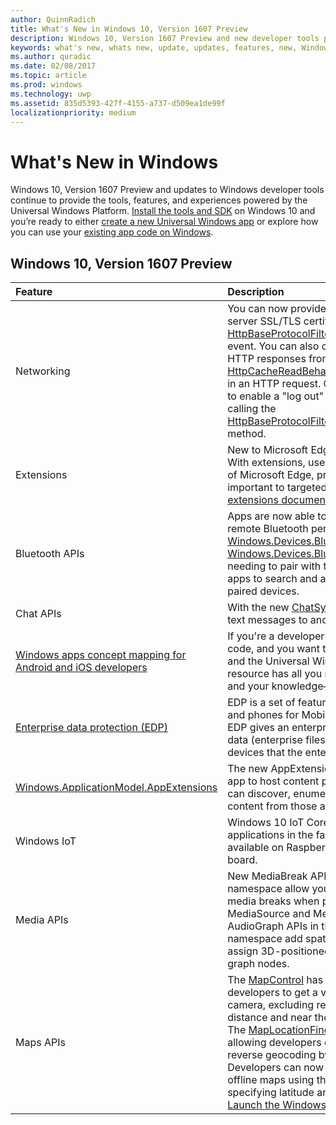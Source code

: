 ```yaml
---
author: QuinnRadich
title: What's New in Windows 10, Version 1607 Preview
description: Windows 10, Version 1607 Preview and new developer tools provide the tools, features, and experiences powered by the new Universal Windows Platform.
keywords: what's new, whats new, update, updates, features, new, Windows 10, 1607 preview
ms.author: quradic
ms.date: 02/08/2017
ms.topic: article
ms.prod: windows
ms.technology: uwp
ms.assetid: 835d5393-427f-4155-a737-d509ea1de99f
localizationpriority: medium
---
```


# What's New in Windows

Windows 10, Version 1607 Preview and updates to Windows developer tools continue to provide the tools, features, and experiences powered by the Universal Windows Platform. [Install the tools and SDK](http://go.microsoft.com/fwlink/?LinkId=821431) on Windows 10 and you’re ready to either [create a new Universal Windows app](https://msdn.microsoft.com/library/windows/apps/bg124288) or explore how you can use your [existing app code on Windows](https://msdn.microsoft.com/library/windows/apps/mt238321).

## Windows 10, Version 1607 Preview

Feature | Description
 :---- | :----
Networking | You can now provide your own custom validation of server SSL/TLS certificates by subscribing to the [HttpBaseProtocolFilter.ServerCustomValidationRequest](https://msdn.microsoft.com/library/windows/apps/windows.web.http.filters.httpbaseprotocolfilter.aspx#_blank) event. You can also completely disable reading of HTTP responses from the cache by specifying the  [HttpCacheReadBehavior.NoCache](https://msdn.microsoft.com/library/windows/apps/windows.web.http.filters.httpcachereadbehavior.aspx#_blank) enumeration value in an HTTP request. Clearing authentication credentials to enable a "log out" scenario is now possible by calling the [HttpBaseProtocolFilter.ClearAuthenticationCache](https://msdn.microsoft.com/library/windows/apps/windows.web.http.filters.httpbaseprotocolfilter.aspx#_blank) method.
Extensions | New to Microsoft Edge is the ability to use extensions. With extensions, users are able to extend the abilities of Microsoft Edge, providing niche functionality that is important to targeted audiences. Check out the [extensions documentation](https://developer.microsoft.com/microsoft-edge/platform/documentation/extensions/#_blank) for more info.
Bluetooth APIs | Apps are now able to access RFCOMM services on remote Bluetooth peripherals via [Windows.Devices.Bluetooth and Windows.Devices.Bluetooth.Rfcomm](https://msdn.microsoft.com/library/windows/apps/windows.devices.bluetooth.aspx#_blank) without first needing to pair with the peripheral. New methods allow apps to search and access RFCOMM services on non-paired devices.
Chat APIs | With the new [ChatSyncManager](https://msdn.microsoft.com/library/windows/apps/mt414181.aspx#_blank) class, you can sync text messages to and from the cloud.
[Windows apps concept mapping for Android and iOS developers](https://msdn.microsoft.com/windows/uwp/porting/android-ios-uwp-map#_blank) | If you're a developer with Android or iOS skills and/or code, and you want to make the move to Windows 10 and the Universal Windows Platform (UWP), then this resource has all you need to map platform features—and your knowledge—between the three platforms.
[Enterprise data protection (EDP)](https://msdn.microsoft.com/windows/uwp/enterprise/wip-hub) | EDP is a set of features on desktops, laptops, tablets, and phones for Mobile Device Management (MDM). EDP gives an enterprise greater control over how its data (enterprise files and data blobs) is handled on devices that the enterprise manages.
[Windows.ApplicationModel.AppExtensions](https://msdn.microsoft.com/library/windows/apps/windows.applicationmodel.appextensions.aspx#_blank) | The new AppExtensions namespace allows your UWP app to host content provided by other UWP apps. You can discover, enumerate, and access read-only content from those apps.
Windows IoT | Windows 10 IoT Core allows you to create IoT applications in the familiarity of Windows, and is now available on Raspberry Pi 3 - the newest Raspberry Pi board.
Media APIs | New MediaBreak APIs in the Windows.Media.Playback namespace allow you to easily schedule and manage media breaks when playing back media using MediaSource and MediaPlaybackItem. New AudioGraph APIs in the Windows.Media.Audio namespace add spatial audio processing that lets you assign 3D-positioned emitters and listeners to audio graph nodes.
Maps APIs | The [MapControl](https://msdn.microsoft.com/library/windows/apps/windows.ui.xaml.controls.maps.mapcontrol.aspx#_blank) has been improved to allow developers to get a visible region that is near to the camera, excluding regions that are far-off in the distance and near the horizon in deeply pitched view. The [MapLocationFinder](https://msdn.microsoft.com/library/windows/apps/windows.services.maps.maplocationfinder.aspx#_blank) class has been extended, allowing developers optimize network traffic when reverse geocoding by specifying a desired accuracy. Developers can now take advantage of downloading offline maps using the [LaunchUriAsync](https://msdn.microsoft.com/library/windows/apps/hh701480.aspx#_blank) method and specifying latitude and longitude. For more info, see [Launch the Windows Maps app](https://msdn.microsoft.com/windows/uwp/launch-resume/launch-maps-app#_blank).
